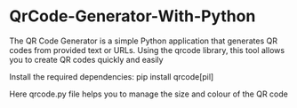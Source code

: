 # QrCode-Generator-With-Python
The QR Code Generator is a simple Python application that generates QR codes from provided text or URLs. Using the qrcode library, this tool allows you to create QR codes quickly and easily

Install the required dependencies:
pip install qrcode[pil]


Here qrcode.py file helps you to manage the size and colour of the QR code
